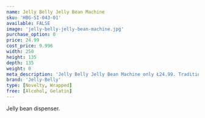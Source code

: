 ```yaml
---
name: Jelly Belly Jelly Bean Machine
sku: 'HBG-SI-043-01'
available: FALSE
image: 'jelly-belly-jelly-bean-machine.jpg'
purchase_option: 0
price: 24.99
cost_price: 9.996
width: 250
height: 135
depth: 135
weight: 0
meta_description: 'Jelly Belly Jelly Bean Machine only Ł24.99. Traditional sweets and more at Humbugs Confectionery Store. Specialists in satisfying your sweet tooth!'
brand: 'Jelly-Belly'
type: [Novelty, Wrapped]
free: [Alcohol, Gelatin]
---
```

Jelly bean dispenser.